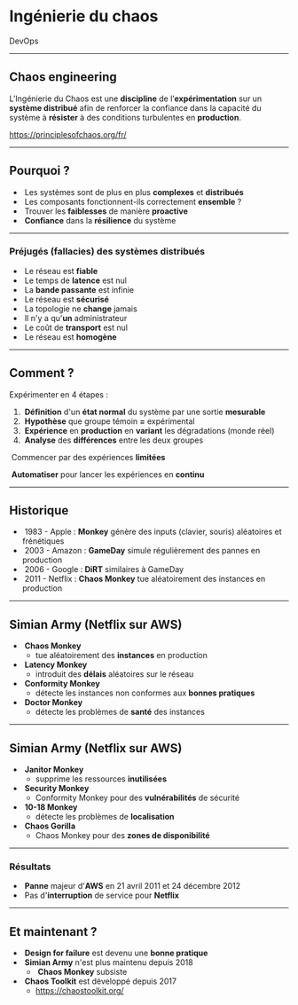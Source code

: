 # Ingénierie du chaos

DevOps

---

## Chaos engineering

L’Ingénierie du Chaos est une **discipline** de l’**expérimentation** sur un **système distribué** afin de renforcer la confiance dans la capacité du système à **résister** à des conditions turbulentes en **production**.

https://principlesofchaos.org/fr/

---

## Pourquoi ?

- &shy;<!-- .element: class="fragment" --> Les systèmes sont de plus en plus **complexes** et **distribués**
- &shy;<!-- .element: class="fragment" --> Les composants fonctionnent-ils correctement **ensemble** ?
- &shy;<!-- .element: class="fragment" --> Trouver les **faiblesses** de manière **proactive**
- &shy;<!-- .element: class="fragment" --> **Confiance** dans la **résilience** du système

---

### Préjugés (fallacies) des systèmes distribués

- &shy;<!-- .element: class="fragment" --> Le réseau est **fiable**
- &shy;<!-- .element: class="fragment" --> Le temps de **latence** est nul
- &shy;<!-- .element: class="fragment" --> La **bande passante** est infinie
- &shy;<!-- .element: class="fragment" --> Le réseau est **sécurisé**
- &shy;<!-- .element: class="fragment" --> La topologie ne **change** jamais
- &shy;<!-- .element: class="fragment" --> Il n'y a qu'**un** administrateur
- &shy;<!-- .element: class="fragment" --> Le coût de **transport** est nul
- &shy;<!-- .element: class="fragment" --> Le réseau est **homogène**

---

## Comment ?

Expérimenter en 4 étapes :

1. &shy;<!-- .element: class="fragment" --> **Définition** d'un **état normal** du système par une sortie **mesurable**
2. &shy;<!-- .element: class="fragment" --> **Hypothèse** que groupe témoin **=** expérimental
3. &shy;<!-- .element: class="fragment" --> **Expérience** en **production** en **variant** les dégradations (monde réel)
4. &shy;<!-- .element: class="fragment" --> **Analyse** des **différences** entre les deux groupes

&shy;<!-- .element: class="fragment" --> Commencer par des expériences **limitées**

&shy;<!-- .element: class="fragment" --> **Automatiser** pour lancer les expériences en **continu**

---

## Historique

- &shy;<!-- .element: class="fragment" --> 1983 - Apple : **Monkey** génère des inputs (clavier, souris) aléatoires et frénétiques
- &shy;<!-- .element: class="fragment" --> 2003 - Amazon : **GameDay** simule régulièrement des pannes en production
- &shy;<!-- .element: class="fragment" --> 2006 - Google : **DiRT** similaires à GameDay
- &shy;<!-- .element: class="fragment" --> 2011 - Netflix : **Chaos Monkey** tue aléatoirement des instances en production

---

## Simian Army (Netflix sur AWS)

- &shy;<!-- .element: class="fragment" --> **Chaos Monkey**
  - tue aléatoirement des **instances** en production
- &shy;<!-- .element: class="fragment" --> **Latency Monkey**
  - introduit des **délais** aléatoires sur le réseau
- &shy;<!-- .element: class="fragment" --> **Conformity Monkey**
  - détecte les instances non conformes aux **bonnes pratiques**
- &shy;<!-- .element: class="fragment" --> **Doctor Monkey**
  - détecte les problèmes de **santé** des instances

---

## Simian Army (Netflix sur AWS)

- &shy;<!-- .element: class="fragment" --> **Janitor Monkey**
  - supprime les ressources **inutilisées**
- &shy;<!-- .element: class="fragment" --> **Security Monkey**
  - Conformity Monkey pour des **vulnérabilités** de sécurité
- &shy;<!-- .element: class="fragment" --> **10-18 Monkey**
  - détecte les problèmes de **localisation**
- &shy;<!-- .element: class="fragment" --> **Chaos Gorilla**
  - Chaos Monkey pour des **zones de disponibilité**

---

### Résultats

- &shy;<!-- .element: class="fragment" --> **Panne** majeur d'**AWS** en 21 avril 2011 et 24 décembre 2012
- &shy;<!-- .element: class="fragment" --> Pas d'**interruption** de service pour **Netflix**

---

## Et maintenant ?

- &shy;<!-- .element: class="fragment" --> **Design for failure** est devenu une **bonne pratique**
- &shy;<!-- .element: class="fragment" --> **Simian Army** n'est plus maintenu depuis 2018
  - &shy;<!-- .element: class="fragment" --> **Chaos Monkey** subsiste
- &shy;<!-- .element: class="fragment" --> **Chaos Toolkit** est développé depuis 2017
  - https://chaostoolkit.org/ <!-- .element: target="_blank" -->
